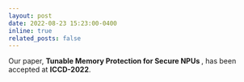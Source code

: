 ```yaml
---
layout: post
date: 2022-08-23 15:23:00-0400
inline: true
related_posts: false
---
```


Our paper, <strong>Tunable Memory Protection for Secure NPUs </strong>, has been accepted at <strong>ICCD-2022</strong>.


